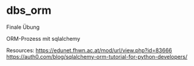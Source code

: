 # dbs_orm
Finale Übung

ORM-Prozess mit sqlalchemy 

Resources: 
https://edunet.fhwn.ac.at/mod/url/view.php?id=83666
https://auth0.com/blog/sqlalchemy-orm-tutorial-for-python-developers/

